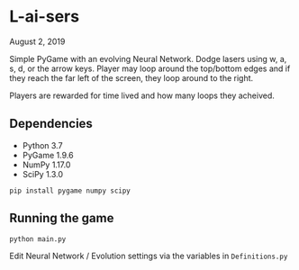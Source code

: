 # L-ai-sers

August 2, 2019

Simple PyGame with an evolving Neural Network.
Dodge lasers using w, a, s, d, or the arrow keys.
Player may loop around the top/bottom edges and if they reach the far left of the screen, they loop around to the right.


Players are rewarded for time lived and how many loops they acheived. 


## Dependencies
- Python 3.7
- PyGame 1.9.6
- NumPy 1.17.0
- SciPy 1.3.0

```
pip install pygame numpy scipy
```

## Running the game
```
python main.py
```

Edit Neural Network / Evolution settings via the variables in `Definitions.py`